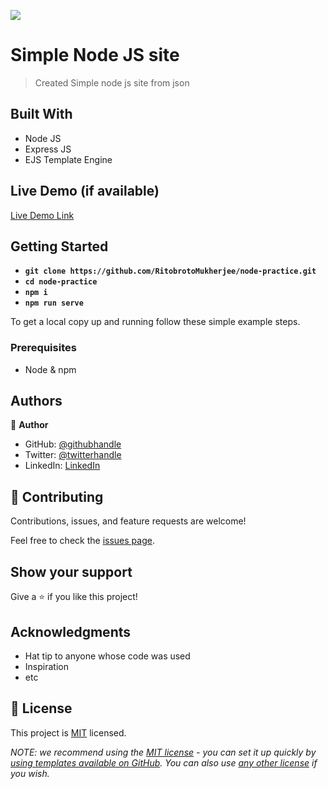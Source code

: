 ![](https://img.shields.io/badge/Ritobroto-Mukherjee-blueviolet?labelColor=yellow)

# Simple Node JS site

> Created Simple node js site from json


## Built With

- Node JS
- Express JS
- EJS Template Engine

## Live Demo (if available)

[Live Demo Link](https://livedemo.com)


## Getting Started

- **`git clone https://github.com/RitobrotoMukherjee/node-practice.git`**
- **`cd node-practice`**
- **`npm i`**
- **`npm run serve`**


To get a local copy up and running follow these simple example steps.

### Prerequisites

- Node & npm

## Authors

👤 **Author**

- GitHub: [@githubhandle](https://github.com/RitobrotoMukherjee)
- Twitter: [@twitterhandle](https://twitter.com/RitobrotoM3)
- LinkedIn: [LinkedIn](https://www.linkedin.com/in/ritobroto-m3)

## 🤝 Contributing

Contributions, issues, and feature requests are welcome!

Feel free to check the [issues page](../../issues/).

## Show your support

Give a ⭐️ if you like this project!

## Acknowledgments

- Hat tip to anyone whose code was used
- Inspiration
- etc

## 📝 License

This project is [MIT](./LICENSE) licensed.

_NOTE: we recommend using the [MIT license](https://choosealicense.com/licenses/mit/) - you can set it up quickly by [using templates available on GitHub](https://docs.github.com/en/communities/setting-up-your-project-for-healthy-contributions/adding-a-license-to-a-repository). You can also use [any other license](https://choosealicense.com/licenses/) if you wish._
